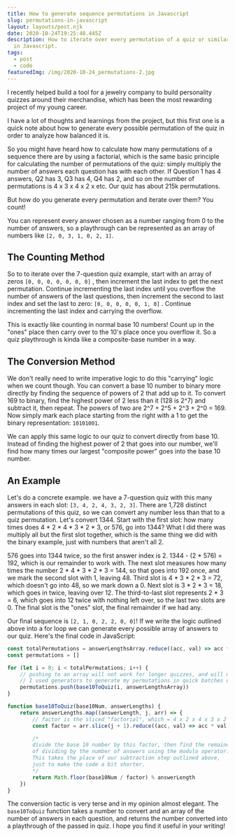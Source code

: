 ```yaml
---
title: How to generate sequence permutations in Javascript
slug: permutations-in-javascript
layout: layouts/post.njk
date: 2020-10-24T19:25:48.445Z
description: How to iterate over every permutation of a quiz or similar sequence
  in Javascript.
tags:
  - post
  - code
featuredImg: /img/2020-10-24_permutations-2.jpg
---
```

I recently helped build a tool for a jewelry company to build personality quizzes around their merchandise, which has been the most rewarding project of my young career.

I have a lot of thoughts and learnings from the project, but this first one is a quick note about how to generate every possible permutation of the quiz in order to analyze how balanced it is.

So you might have heard how to calculate how many permutations of a sequence there are by using a factorial, which is the same basic principle for calculating the number of permutations of the quiz: simply multiply the number of answers each question has with each other. If Question 1 has 4 answers, Q2 has 3, Q3 has 4, Q4 has 2, and so on the number of permutations is 4 x 3 x 4 x 2 x etc. Our quiz has about 215k permutations.

But how do you generate every permutation and iterate over them? You count!

You can represent every answer chosen as a number ranging from 0 to the number of answers, so a playthrough can be represented as an array of numbers like `[2, 0, 3, 1, 0, 2, 1]`.

## The Counting Method

So to to iterate over the 7-question quiz example, start with an array of zeros `[0, 0, 0, 0, 0, 0, 0]` , then increment the last index to get the next permutation. Continue incrementing the last index until you overflow the number of answers of the last questions, then increment the second to last index and set the last to zero: `[0, 0, 0, 0, 0, 1, 0]` . Continue incrementing the last index and carrying the overflow.

This is exactly like counting in normal base 10 numbers! Count up in the "ones" place then carry over to the 10's place once you overflow it. So a quiz playthrough is kinda like a composite-base number in a way.

## The Conversion Method

We don't really need to write imperative logic to do this "carrying" logic when we count though. You can convert a base 10 number to binary more directly by finding the sequence of powers of 2 that add up to it. To convert 169 to binary, find the highest power of 2 less than it (128 is 2^7) and subtract it, then repeat. The powers of two are 2^7 + 2^5 + 2^3 + 2^0  = 169. Now simply mark each place starting from the right with a 1 to get the binary representation: `10101001`.

We can apply this same logic to our quiz to convert directly from base 10. Instead of finding the highest power of 2 that goes into our number, we'll find how many times our largest "composite power" goes into the base 10 number.

## An Example

Let's do a concrete example. we have a 7-question quiz with this many answers in each slot: `[3, 4, 2, 4, 3, 2, 3]`. There are 1,728 distinct permutations of this quiz, so we can convert any number less than that to a quiz permutation. Let's convert 1344. Start with the first slot: how many times does 4 * 2 * 4 * 3 * 2 * 3, or 576, go into 1344? What I did there was multiply all but the first slot together, which is the same thing we did with the binary example, just with numbers that aren't all 2.

576 goes into 1344 twice, so the first answer index is 2. 1344 - (2 * 576) = 192, which is our remainder to work with. The next slot measures how many times the number 2 * 4 * 3 * 2 * 3 = 144, so that goes into 192 once, and we mark the second slot with 1, leaving 48. Third slot is 4 * 3 * 2 * 3 = 72, which doesn't go into 48, so we mark down a 0. Next slot is 3 * 2 * 3 = 18, which goes in twice, leaving over 12. The third-to-last slot represents 2 * 3 = 6, which goes into 12 twice with nothing left over, so the last two slots are 0. The final slot is the "ones" slot, the final remainder if we had any.

Our final sequence is `[2, 1, 0, 2, 2, 0, 0]`! If we write the logic outlined above into a for loop we can generate every possible array of answers to our quiz. Here's the final code in JavaScript:

<div class='steezy-pre'>

```jsx
const totalPermutations = answerLengthsArray.reduce((acc, val) => acc * val, 1)
const permutations = []

for (let i = 0; i < totalPermutations; i++) {
	// pushing to an array will not work for longer quizzes, and will max out callstack.
	// I used generators to generate my permutations in quick batches of 100.
	permutations.push(base10ToQuiz(i, answerLengthsArray))
}

function base10ToQuiz(base10Num, answerLengths) {
	return answerLengths.map((answerLength, j, arr) => {
		// factor is the sliced "factorial", which = 4 x 2 x 4 x 3 x 2 x 3 for the first slot
		const factor = arr.slice(j + 1).reduce((acc, val) => acc * val, 1)

		/* 
		divide the base 10 number by this factor, then find the remainder
		of dividing by the number of answers using the modulo operator.
		This takes the place of our subtraction step outlined above,
		just to make the code a bit shorter.
		*/
		return Math.floor(base10Num / factor) % answerLength
	})
}
```

</div>

The conversion tactic is very terse and in my opinion almost elegant. The `base10ToQuiz` function takes a number to convert and an array of the number of answers in each question, and returns the number converted into a playthrough of the passed in quiz. I hope you find it useful in your writing!